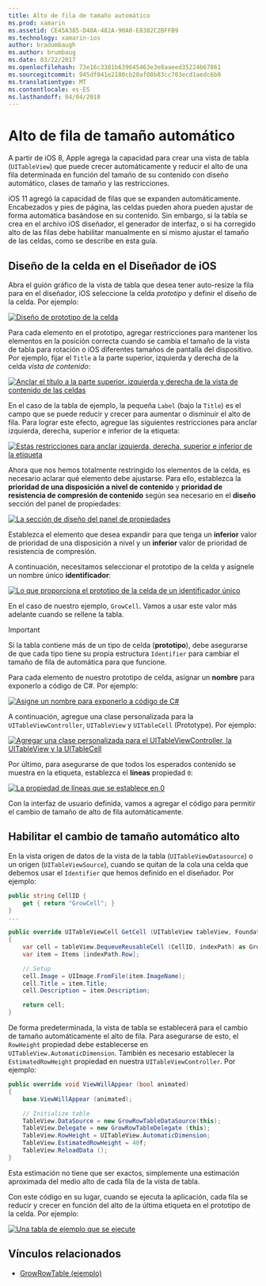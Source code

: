 ```yaml
---
title: Alto de fila de tamaño automático
ms.prod: xamarin
ms.assetid: CE45A385-D40A-482A-90A0-E8382C2BFFB9
ms.technology: xamarin-ios
author: bradumbaugh
ms.author: brumbaug
ms.date: 03/22/2017
ms.openlocfilehash: 73e16c3381b639645463e3e8aaeed35224b67861
ms.sourcegitcommit: 945df041e2180cb20af08b83cc703ecd1aedc6b0
ms.translationtype: MT
ms.contentlocale: es-ES
ms.lasthandoff: 04/04/2018
---
```

# <a name="auto-sizing-row-height"></a>Alto de fila de tamaño automático

A partir de iOS 8, Apple agrega la capacidad para crear una vista de tabla (`UITableView`) que puede crecer automáticamente y reducir el alto de una fila determinada en función del tamaño de su contenido con diseño automático, clases de tamaño y las restricciones.

iOS 11 agregó la capacidad de filas que se expanden automáticamente. Encabezados y pies de página, las celdas pueden ahora pueden ajustar de forma automática basándose en su contenido. Sin embargo, si la tabla se crea en el archivo iOS diseñador, el generador de interfaz, o si ha corregido alto de las filas debe habilitar manualmente en sí mismo ajustar el tamaño de las celdas, como se describe en esta guía.

## <a name="cell-layout-in-the-ios-designer"></a>Diseño de la celda en el Diseñador de iOS

Abra el guión gráfico de la vista de tabla que desea tener auto-resize la fila para en el diseñador, iOS seleccione la celda *prototipo* y definir el diseño de la celda. Por ejemplo:

[![](autosizing-row-height-images/table01.png "Diseño de prototipo de la celda")](autosizing-row-height-images/table01.png#lightbox)

Para cada elemento en el prototipo, agregar restricciones para mantener los elementos en la posición correcta cuando se cambia el tamaño de la vista de tabla para rotación o iOS diferentes tamaños de pantalla del dispositivo. Por ejemplo, fijar el `Title` a la parte superior, izquierda y derecha de la celda *vista de contenido*:

[![](autosizing-row-height-images/table02.png "Anclar el título a la parte superior, izquierda y derecha de la vista de contenido de las celdas")](autosizing-row-height-images/table02.png#lightbox)

En el caso de la tabla de ejemplo, la pequeña `Label` (bajo la `Title`) es el campo que se puede reducir y crecer para aumentar o disminuir el alto de fila. Para lograr este efecto, agregue las siguientes restricciones para anclar izquierda, derecha, superior e inferior de la etiqueta:

[![](autosizing-row-height-images/table03.png "Estas restricciones para anclar izquierda, derecha, superior e inferior de la etiqueta")](autosizing-row-height-images/table03.png#lightbox)

Ahora que nos hemos totalmente restringido los elementos de la celda, es necesario aclarar qué elemento debe ajustarse. Para ello, establezca la **prioridad de una disposición a nivel de contenido** y **prioridad de resistencia de compresión de contenido** según sea necesario en el **diseño** sección del panel de propiedades:

[![](autosizing-row-height-images/table03a.png "La sección de diseño del panel de propiedades")](autosizing-row-height-images/table03a.png#lightbox)

Establezca el elemento que desea expandir para que tenga un **inferior** valor de prioridad de una disposición a nivel y un **inferior** valor de prioridad de resistencia de compresión.

A continuación, necesitamos seleccionar el prototipo de la celda y asígnele un nombre único **identificador**:

[![](autosizing-row-height-images/table04.png "Lo que proporciona el prototipo de la celda de un identificador único")](autosizing-row-height-images/table04.png#lightbox)

En el caso de nuestro ejemplo, `GrowCell`. Vamos a usar este valor más adelante cuando se rellene la tabla.

> [!IMPORTANT]
> Si la tabla contiene más de un tipo de celda (**prototipo**), debe asegurarse de que cada tipo tiene su propia estructura `Identifier` para cambiar el tamaño de fila de automática para que funcione.

Para cada elemento de nuestro prototipo de celda, asignar un **nombre** para exponerlo a código de C#. Por ejemplo:

[![](autosizing-row-height-images/table05.png "Asigne un nombre para exponerlo a código de C#")](autosizing-row-height-images/table05.png#lightbox)

A continuación, agregue una clase personalizada para la `UITableViewController`, `UITableView` y `UITableCell` (Prototype). Por ejemplo: 

[![](autosizing-row-height-images/table06.png "Agregar una clase personalizada para el UITableViewController, la UITableView y la UITableCell")](autosizing-row-height-images/table06.png#lightbox)

Por último, para asegurarse de que todos los esperados contenido se muestra en la etiqueta, establezca el **líneas** propiedad `0`:

[![](autosizing-row-height-images/table06.png "La propiedad de líneas que se establece en 0")](autosizing-row-height-images/table06a.png#lightbox)

Con la interfaz de usuario definida, vamos a agregar el código para permitir el cambio de tamaño de alto de fila automáticamente.

## <a name="enabling-auto-resizing-height"></a>Habilitar el cambio de tamaño automático alto

En la vista origen de datos de la vista de la tabla (`UITableViewDatasource`) o un origen (`UITableViewSource`), cuando se quitan de la cola una celda que debemos usar el `Identifier` que hemos definido en el diseñador. Por ejemplo:

```csharp
public string CellID {
    get { return "GrowCell"; }
}
...

public override UITableViewCell GetCell (UITableView tableView, Foundation.NSIndexPath indexPath)
{
    var cell = tableView.DequeueReusableCell (CellID, indexPath) as GrowRowTableCell;
    var item = Items [indexPath.Row];

    // Setup
    cell.Image = UIImage.FromFile(item.ImageName);
    cell.Title = item.Title;
    cell.Description = item.Description;

    return cell;
}
```

De forma predeterminada, la vista de tabla se establecerá para el cambio de tamaño automáticamente el alto de fila. Para asegurarse de esto, el `RowHeight` propiedad debe establecerse en `UITableView.AutomaticDimension`. También es necesario establecer la `EstimatedRowHeight` propiedad en nuestra `UITableViewController`. Por ejemplo:

```csharp
public override void ViewWillAppear (bool animated)
{
    base.ViewWillAppear (animated);

    // Initialize table
    TableView.DataSource = new GrowRowTableDataSource(this);
    TableView.Delegate = new GrowRowTableDelegate (this);
    TableView.RowHeight = UITableView.AutomaticDimension;
    TableView.EstimatedRowHeight = 40f;
    TableView.ReloadData ();
}
```

Esta estimación no tiene que ser exactos, simplemente una estimación aproximada del medio alto de cada fila de la vista de tabla.

Con este código en su lugar, cuando se ejecuta la aplicación, cada fila se reducir y crecer en función del alto de la última etiqueta en el prototipo de la celda. Por ejemplo:

[![](autosizing-row-height-images/table07.png "Una tabla de ejemplo que se ejecute")](autosizing-row-height-images/table07.png#lightbox)


## <a name="related-links"></a>Vínculos relacionados

- [GrowRowTable (ejemplo)](https://developer.xamarin.com/samples/monotouch/GrowRowTable/)
